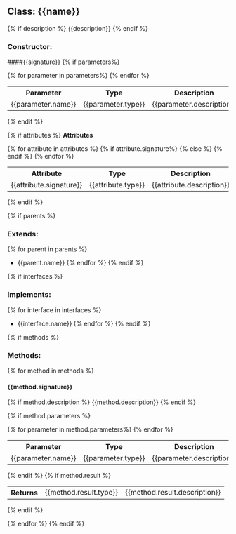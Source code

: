 ## **Class: {{name}}**
{% if description %}
{{description}}
{% endif %}

### **Constructor:**
####{{signature}}
{% if parameters%}
<table>
  <tr>
    <th>Parameter</th><th>Type</th><th>Description</th>
  </tr>
  {% for parameter in parameters%}
  <tr>
    <td>{{parameter.name}}</td><td>{{parameter.type}}</td><td>{{parameter.description}}</td>
  </tr>
  {% endfor %}
</table>
{% endif %}

{% if attributes %}
**Attributes**
<table>
  <tr>
    <th>Attribute</th><th>Type</th><th>Description</th>
  </tr>
  {% for attribute in attributes %}
  <tr>
    {% if attribute.signature%}
    <td>{{attribute.signature}}</td><td>{{attribute.type}}</td><td>{{attribute.description}}</td>
    {% else %}
    <td>{{attribute.name}}</td><td>{{attribute.type}}</td><td>{{attribute.description}}</td>
    {% endif %}
  </tr>
  {% endfor %}
</table>
{% endif %}

{% if parents %}
### **Extends:**
{% for parent in parents %}
* {{parent.name}}
{% endfor %}
{% endif %}

{% if interfaces %}
### **Implements:**
{% for interface in interfaces %}
* {{interface.name}}
{% endfor %}
{% endif %}

{% if methods %}
### **Methods:**

{% for method in methods %}


#### {{method.signature}}
{% if method.description %}
{{method.description}}
{% endif %}

{% if method.parameters %}
<table>
  <tr>
    <th>Parameter</th><th>Type</th><th>Description</th>
  </tr>
  {% for parameter in method.parameters%}
  <tr>
    <td>{{parameter.name}}</td><td>{{parameter.type}}</td><td>{{parameter.description}}</td>
  </tr>
  {% endfor %}
</table>
{% endif %}
{% if method.result %}
<table>
  <tr>
    <th>Returns</th><td>{{method.result.type}}</td><td>{{method.result.description}}</td>
  </tr>
</table>
{% endif %}

{% endfor %}
{% endif %}